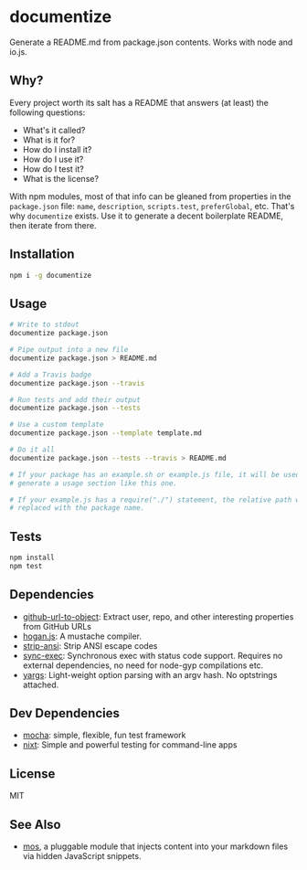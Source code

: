 # documentize

Generate a README.md from package.json contents. Works with node and io.js.

## Why?

Every project worth its salt has a README that answers (at least) the following questions:

- What's it called?
- What is it for?
- How do I install it?
- How do I use it?
- How do I test it?
- What is the license?

With npm modules, most of that info can be gleaned from properties in the `package.json` file: `name`, `description`, `scripts.test`, `preferGlobal`, etc. That's why `documentize` exists. Use it to generate a decent boilerplate README, then iterate from there.

## Installation

```sh
npm i -g documentize
```

## Usage

```sh
# Write to stdout
documentize package.json

# Pipe output into a new file
documentize package.json > README.md

# Add a Travis badge
documentize package.json --travis

# Run tests and add their output
documentize package.json --tests

# Use a custom template
documentize package.json --template template.md

# Do it all
documentize package.json --tests --travis > README.md

# If your package has an example.sh or example.js file, it will be used to
# generate a usage section like this one.

# If your example.js has a require("./") statement, the relative path will be
# replaced with the package name.
```

## Tests

```sh
npm install
npm test
```

## Dependencies

- [github-url-to-object](https://github.com/zeke/github-url-to-object): Extract user, repo, and other interesting properties from GitHub URLs
- [hogan.js](https://github.com/twitter/hogan.js): A mustache compiler.
- [strip-ansi](https://github.com/chalk/strip-ansi): Strip ANSI escape codes
- [sync-exec](https://github.com/gvarsanyi/sync-exec): Synchronous exec with status code support. Requires no external dependencies, no need for node-gyp compilations etc.
- [yargs](https://github.com/bcoe/yargs): Light-weight option parsing with an argv hash. No optstrings attached.

## Dev Dependencies

- [mocha](https://github.com/mochajs/mocha): simple, flexible, fun test framework
- [nixt](https://github.com/vesln/nixt): Simple and powerful testing for command-line apps

## License

MIT

## See Also

- [mos](https://github.com/zkochan/mos), a pluggable module that injects content into your markdown files via hidden JavaScript snippets.
